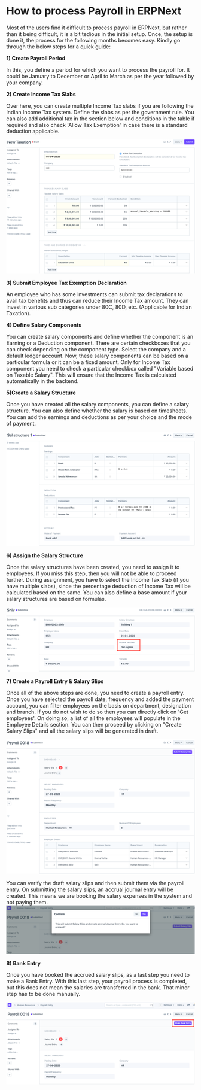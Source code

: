 
# How to process Payroll in ERPNext



Most of the users find it difficult to process payroll in ERPNext, but rather than it being difficult, it is a bit tedious in the initial setup. Once, the setup is done it, the process for the following months becomes easy. Kindly go through the below steps for a quick guide:


**1) Create Payroll Period**


In this, you define a period for which you want to process the payroll for. It could be January to December or April to March as per the year followed by your company.


**2) Create Income Tax Slabs**


Over here, you can create multiple Income Tax slabs if you are following the Indian Income Tax system. Define the slabs as per the government rule. You can also add additional tax in the section below and conditions in the table if required and also check 'Allow Tax Exemption' in case there is a standard deduction applicable.


![](/files/J2NBGym.png)


**3) Submit Employee Tax Exemption Declaration**


An employee who has some investments can submit tax declarations to avail tax benefits and thus can reduce their Income Tax amount. They can invest in various sub categories under 80C, 80D, etc. (Applicable for Indian Taxation).


**4) Define Salary Components**


You can create salary components and define whether the component is an Earning or a Deduction component. There are certain checkboxes that you can check depending on the component type. Select the company and a default ledger account. Now, these salary components can be based on a particular formula or it can be a fixed amount. Only for Income Tax component you need to check a particular checkbox called "Variable based on Taxable Salary". This will ensure that the Income Tax is calculated automatically in the backend.


**5)Create a Salary Structure**


Once you have created all the salary components, you can define a salary structure. You can also define whether the salary is based on timesheets. You can add the earnings and deductions as per your choice and the mode of payment.


![](/files/AnuaBH8.png)


**6) Assign the Salary Structure**


Once the salary structures have been created, you need to assign it to employees. If you miss this step, then you will not be able to proceed further. During assignment, you have to select the Income Tax Slab (if you have multiple slabs), since the percentage deduction of Income Tax will be calculated based on the same. You can also define a base amount if your salary structures are based on formulas.


![](/files/Zg8nsfS.png)


**7) Create a Payroll Entry & Salary Slips**


Once all of the above steps are done, you need to create a payroll entry. Once you have selected the payroll date, frequency and added the payment account, you can filter employees on the basis on department, designation and branch. If you do not wish to do so then you can directly click on 'Get employees'. On doing so, a list of all the employees will populate in the Employee Details section. You can then proceed by clicking on "Create Salary Slips" and all the salary slips will be generated in draft.


![](/files/HQAMnYm.png)


You can verify the draft salary slips and then submit them via the payroll entry. On submitting the salary slips, an accrual journal entry will be created. This means we are booking the salary expenses in the system and not paying them.![](/files/z7DIBpo.png)


**8) Bank Entry**


Once you have booked the accrued salary slips, as a last step you need to make a Bank Entry. With this last step, your payroll process is completed, but this does not mean the salaries are transferred in the bank. That minor step has to be done manually.


![](/files/iOrcSFs.png)




